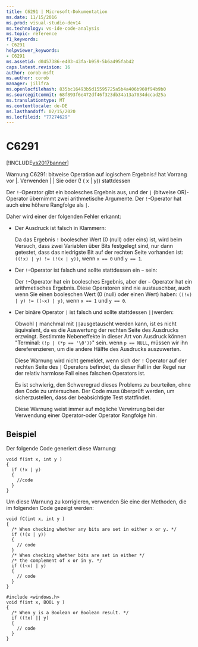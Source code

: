 ```yaml
---
title: C6291 | Microsoft-Dokumentation
ms.date: 11/15/2016
ms.prod: visual-studio-dev14
ms.technology: vs-ide-code-analysis
ms.topic: reference
f1_keywords:
- C6291
helpviewer_keywords:
- C6291
ms.assetid: d0457386-e403-43fa-b959-5b6a495fab42
caps.latest.revision: 16
author: corob-msft
ms.author: corob
manager: jillfra
ms.openlocfilehash: 835bc16493b5d15595725a5b4a406b960f94b9b0
ms.sourcegitcommit: 68f893f6e472df46f323db34a13a7034dccad25a
ms.translationtype: MT
ms.contentlocale: de-DE
ms.lasthandoff: 02/15/2020
ms.locfileid: "77274629"
---
```

# <a name="c6291"></a>C6291
[!INCLUDE[vs2017banner](../includes/vs2017banner.md)]

Warnung C6291: bitweise Operation auf logischem Ergebnis:! hat Vorrang vor &#124;. Verwenden &#124; &#124; Sie oder (! ( x &#124; y)) stattdessen  
  
 Der `!`-Operator gibt ein boolesches Ergebnis aus, und der `|` (bitweise OR)-Operator übernimmt zwei arithmetische Argumente. Der `!`-Operator hat auch eine höhere Rangfolge als `|`.  
  
 Daher wird einer der folgenden Fehler erkannt:  
  
- Der Ausdruck ist falsch in Klammern:  
  
   Da das Ergebnis `!` boolescher Wert (0 (null) oder eins) ist, wird beim Versuch, dass zwei Variablen über Bits festgelegt sind, nur dann getestet, dass das niedrigste Bit auf der rechten Seite vorhanden ist: `((!x) | y) != (!(x | y))`, wenn `x == 0` und `y == 1`.  
  
- Der `!`-Operator ist falsch und sollte stattdessen ein `~` sein:  
  
   Der `!`-Operator hat ein boolesches Ergebnis, aber der `~` Operator hat ein arithmetisches Ergebnis. Diese Operatoren sind nie austauschbar, auch wenn Sie einen booleschen Wert (0 (null) oder einen Wert) haben: `((!x) | y) != ((~x) | y)`, wenn `x == 1` und `y == 0`.  
  
- Der binäre Operator `|` ist falsch und sollte stattdessen `||`werden:  
  
   Obwohl `|` manchmal mit `||`ausgetauscht werden kann, ist es nicht äquivalent, da es die Auswertung der rechten Seite des Ausdrucks erzwingt. Bestimmte Nebeneffekte in dieser Art von Ausdruck können "Terminal: `(!p | (*p == '\0'))`" sein. wenn `p == NULL`, müssen wir ihn dereferenzieren, um die andere Hälfte des Ausdrucks auszuwerten.  
  
  Diese Warnung wird nicht gemeldet, wenn sich der `!` Operator auf der rechten Seite des `|` Operators befindet, da dieser Fall in der Regel nur der relativ harmlose Fall eines falschen Operators ist.  
  
  Es ist schwierig, den Schweregrad dieses Problems zu beurteilen, ohne den Code zu untersuchen. Der Code muss überprüft werden, um sicherzustellen, dass der beabsichtigte Test stattfindet.  
  
  Diese Warnung weist immer auf mögliche Verwirrung bei der Verwendung einer Operator-oder Operator Rangfolge hin.  
  
## <a name="example"></a>Beispiel  
 Der folgende Code generiert diese Warnung:  
  
```  
void f(int x, int y )  
{  
  if (!x | y)  
  {  
    //code   
  }  
}  
```  
  
 Um diese Warnung zu korrigieren, verwenden Sie eine der Methoden, die im folgenden Code gezeigt werden:  
  
```  
void fC(int x, int y )  
{  
  /* When checking whether any bits are set in either x or y. */  
  if (!(x | y))  
  {  
    // code  
  }  
  /* When checking whether bits are set in either */  
  /* the complement of x or in y. */  
  if ((~x) | y)  
  {  
    // code  
  }  
}  
  
#include <windows.h>  
void f(int x, BOOL y )  
{  
  /* When y is a Boolean or Boolean result. */  
  if ((!x) || y)  
  {  
    // code  
  }  
}  
```
